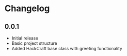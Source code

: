 # Changelog

## 0.0.1

* Initial release
* Basic project structure
* Added HackCraft base class with greeting functionality 